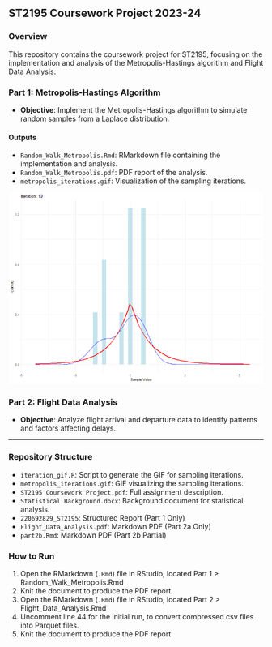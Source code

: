 ## ST2195 Coursework Project 2023-24

### Overview
This repository contains the coursework project for ST2195, focusing on the implementation and analysis of the Metropolis-Hastings algorithm and Flight Data Analysis.

### Part 1: Metropolis-Hastings Algorithm
- **Objective**: Implement the Metropolis-Hastings algorithm to simulate random samples from a Laplace distribution.

#### Outputs
- `Random_Walk_Metropolis.Rmd`: RMarkdown file containing the implementation and analysis.
- `Random_Walk_Metropolis.pdf`: PDF report of the analysis.
- `metropolis_iterations.gif`: Visualization of the sampling iterations.

![Metropolis-Hastings Sampling](metropolis_iterations.gif)

### Part 2: Flight Data Analysis
- **Objective**: Analyze flight arrival and departure data to identify patterns and factors affecting delays.

---

### Repository Structure
- `iteration_gif.R`: Script to generate the GIF for sampling iterations.
- `metropolis_iterations.gif`: GIF visualizing the sampling iterations.
- `ST2195 Coursework Project.pdf`: Full assignment description.
- `Statistical Background.docx`: Background document for statistical analysis.
- `220692829_ST2195`: Structured Report (Part 1 Only)
- `Flight_Data_Analysis.pdf`: Markdown PDF (Part 2a Only)
- `part2b.Rmd`: Markdown PDF (Part 2b Partial)


### How to Run
1. Open the RMarkdown (`.Rmd`) file in RStudio, located Part 1 > Random_Walk_Metropolis.Rmd
2. Knit the document to produce the PDF report.
3. Open the RMarkdown (`.Rmd`) file in RStudio, located Part 2 > Flight_Data_Analysis.Rmd
4. Uncomment line 44 for the initial run, to convert compressed csv files into Parquet files.
5. Knit the document to produce the PDF report.
